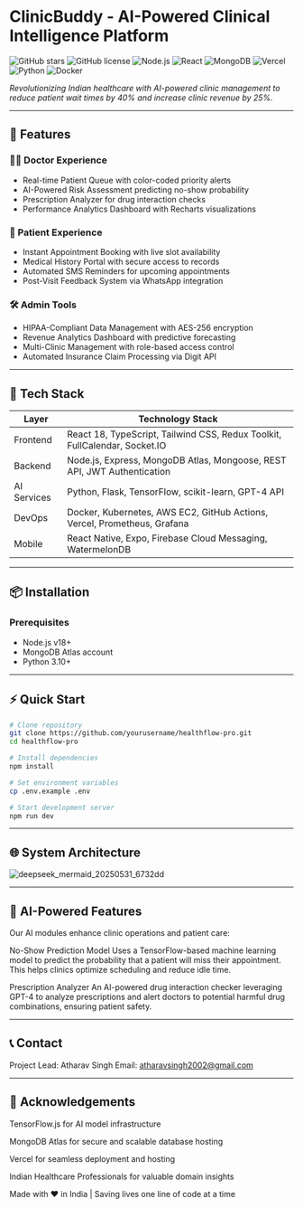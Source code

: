 # ClinicBuddy - AI-Powered Clinical Intelligence Platform

![GitHub stars](https://img.shields.io/github/stars/your-username/clinicbuddy?style=social)
![GitHub license](https://img.shields.io/github/license/your-username/clinicbuddy)
![Node.js](https://img.shields.io/badge/node.js-v18+-green)
![React](https://img.shields.io/badge/react-18-blue)
![MongoDB](https://img.shields.io/badge/mongodb-atlas-brightgreen)
![Vercel](https://img.shields.io/badge/deployed%20on-vercel-000000?style=flat&logo=vercel)
![Python](https://img.shields.io/badge/python-3.10+-blue)
![Docker](https://img.shields.io/badge/docker-enabled-blue)

_Revolutionizing Indian healthcare with AI-powered clinic management to reduce patient wait times by 40% and increase clinic revenue by 25%._

---

## 🚀 Features

### 👨‍⚕️ Doctor Experience
- Real-time Patient Queue with color-coded priority alerts  
- AI-Powered Risk Assessment predicting no-show probability  
- Prescription Analyzer for drug interaction checks  
- Performance Analytics Dashboard with Recharts visualizations  

### 🧑 Patient Experience
- Instant Appointment Booking with live slot availability  
- Medical History Portal with secure access to records  
- Automated SMS Reminders for upcoming appointments  
- Post-Visit Feedback System via WhatsApp integration  

### 🛠️ Admin Tools
- HIPAA-Compliant Data Management with AES-256 encryption  
- Revenue Analytics Dashboard with predictive forecasting  
- Multi-Clinic Management with role-based access control  
- Automated Insurance Claim Processing via Digit API  

---

## 🧩 Tech Stack

| Layer       | Technology Stack                                                                                  |
|-------------|-------------------------------------------------------------------------------------------------|
| Frontend    | React 18, TypeScript, Tailwind CSS, Redux Toolkit, FullCalendar, Socket.IO                       |
| Backend     | Node.js, Express, MongoDB Atlas, Mongoose, REST API, JWT Authentication                          |
| AI Services | Python, Flask, TensorFlow, scikit-learn, GPT-4 API                                              |
| DevOps      | Docker, Kubernetes, AWS EC2, GitHub Actions, Vercel, Prometheus, Grafana                         |
| Mobile      | React Native, Expo, Firebase Cloud Messaging, WatermelonDB                                      |

---

## 📦 Installation

### Prerequisites
- Node.js v18+
- MongoDB Atlas account
- Python 3.10+

---

## ⚡ Quick Start

```bash
# Clone repository
git clone https://github.com/yourusername/healthflow-pro.git
cd healthflow-pro

# Install dependencies
npm install

# Set environment variables
cp .env.example .env

# Start development server
npm run dev
```

---

## 🌐 System Architecture
![deepseek_mermaid_20250531_6732dd](https://github.com/user-attachments/assets/7e25b3dd-b4cc-4526-b5a2-f963889c5d94)

--- 

## 🧪 AI-Powered Features
Our AI modules enhance clinic operations and patient care:

No-Show Prediction Model
Uses a TensorFlow-based machine learning model to predict the probability that a patient will miss their appointment. This helps clinics optimize scheduling and reduce idle time.

Prescription Analyzer
An AI-powered drug interaction checker leveraging GPT-4 to analyze prescriptions and alert doctors to potential harmful drug combinations, ensuring patient safety.

---

## 📞 Contact
Project Lead: Atharav Singh
Email: atharavsingh2002@gmail.com

---

## 💖 Acknowledgements
TensorFlow.js for AI model infrastructure

MongoDB Atlas for secure and scalable database hosting

Vercel for seamless deployment and hosting

Indian Healthcare Professionals for valuable domain insights

Made with ❤️ in India | Saving lives one line of code at a time
